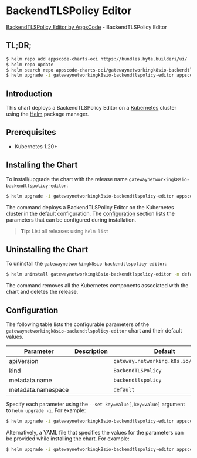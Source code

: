# BackendTLSPolicy Editor

[BackendTLSPolicy Editor by AppsCode](https://appscode.com) - BackendTLSPolicy Editor

## TL;DR;

```bash
$ helm repo add appscode-charts-oci https://bundles.byte.builders/ui/
$ helm repo update
$ helm search repo appscode-charts-oci/gatewaynetworkingk8sio-backendtlspolicy-editor --version=v0.6.0
$ helm upgrade -i gatewaynetworkingk8sio-backendtlspolicy-editor appscode-charts-oci/gatewaynetworkingk8sio-backendtlspolicy-editor -n default --create-namespace --version=v0.6.0
```

## Introduction

This chart deploys a BackendTLSPolicy Editor on a [Kubernetes](http://kubernetes.io) cluster using the [Helm](https://helm.sh) package manager.

## Prerequisites

- Kubernetes 1.20+

## Installing the Chart

To install/upgrade the chart with the release name `gatewaynetworkingk8sio-backendtlspolicy-editor`:

```bash
$ helm upgrade -i gatewaynetworkingk8sio-backendtlspolicy-editor appscode-charts-oci/gatewaynetworkingk8sio-backendtlspolicy-editor -n default --create-namespace --version=v0.6.0
```

The command deploys a BackendTLSPolicy Editor on the Kubernetes cluster in the default configuration. The [configuration](#configuration) section lists the parameters that can be configured during installation.

> **Tip**: List all releases using `helm list`

## Uninstalling the Chart

To uninstall the `gatewaynetworkingk8sio-backendtlspolicy-editor`:

```bash
$ helm uninstall gatewaynetworkingk8sio-backendtlspolicy-editor -n default
```

The command removes all the Kubernetes components associated with the chart and deletes the release.

## Configuration

The following table lists the configurable parameters of the `gatewaynetworkingk8sio-backendtlspolicy-editor` chart and their default values.

|     Parameter      | Description |                     Default                     |
|--------------------|-------------|-------------------------------------------------|
| apiVersion         |             | <code>gateway.networking.k8s.io/v1alpha3</code> |
| kind               |             | <code>BackendTLSPolicy</code>                   |
| metadata.name      |             | <code>backendtlspolicy</code>                   |
| metadata.namespace |             | <code>default</code>                            |


Specify each parameter using the `--set key=value[,key=value]` argument to `helm upgrade -i`. For example:

```bash
$ helm upgrade -i gatewaynetworkingk8sio-backendtlspolicy-editor appscode-charts-oci/gatewaynetworkingk8sio-backendtlspolicy-editor -n default --create-namespace --version=v0.6.0 --set apiVersion=gateway.networking.k8s.io/v1alpha3
```

Alternatively, a YAML file that specifies the values for the parameters can be provided while
installing the chart. For example:

```bash
$ helm upgrade -i gatewaynetworkingk8sio-backendtlspolicy-editor appscode-charts-oci/gatewaynetworkingk8sio-backendtlspolicy-editor -n default --create-namespace --version=v0.6.0 --values values.yaml
```
